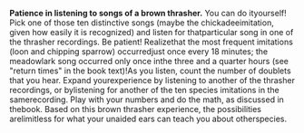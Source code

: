 **Patience in listening to songs of a brown thrasher.** You can do ityourself! Pick one of those ten distinctive songs (maybe the chickadeeimitation, given how easily it is recognized) and listen for thatparticular song in one of the thrasher recordings. Be patient! Realizethat the most frequent imitations (loon and chipping sparrow) occurredjust once every 18 minutes; the meadowlark song occurred only once inthe three and a quarter hours (see "return times" in the book text)!As you listen, count the number of doublets that you hear. Expand yourexperience by listening to another of the thrasher recordings, or bylistening for another of the ten species imitations in the samerecording. Play with your numbers and do the math, as discussed in thebook. Based on this brown thrasher experience, the possibilities arelimitless for what your unaided ears can teach you about otherspecies.
